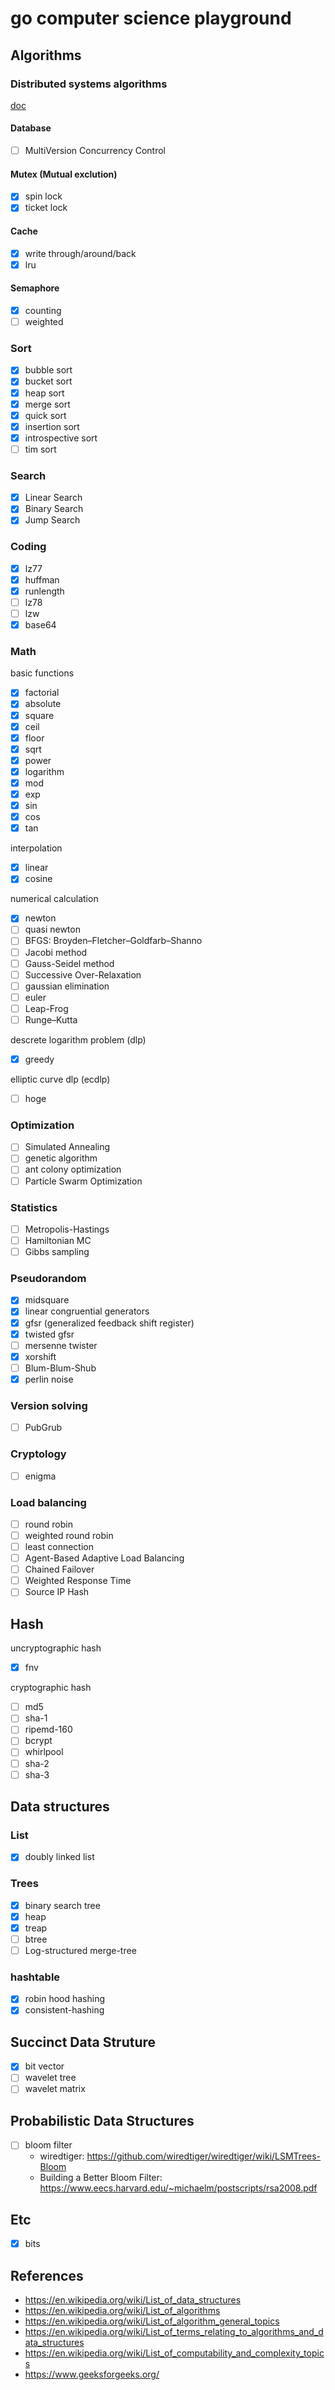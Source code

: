 # go computer science playground

## Algorithms
### Distributed systems algorithms

[doc](./pkg/distributed)

#### Database

- [ ] MultiVersion Concurrency Control

#### Mutex (Mutual exclution)
- [x] spin lock
- [x] ticket lock

#### Cache
- [x] write through/around/back
- [x] lru

#### Semaphore
- [x] counting
- [ ] weighted

### Sort
- [x] bubble sort
- [x] bucket sort
- [x] heap sort
- [x] merge sort
- [x] quick sort
- [x] insertion sort
- [x] introspective sort
- [ ] tim sort

### Search
- [x] Linear Search
- [x] Binary Search
- [x] Jump Search

### Coding
- [x] lz77
- [x] huffman
- [x] runlength
- [ ] lz78
- [ ] lzw
- [x] base64

### Math

basic functions
- [x] factorial
- [x] absolute
- [x] square
- [x] ceil
- [x] floor
- [x] sqrt
- [x] power
- [x] logarithm
- [x] mod
- [x] exp
- [x] sin
- [x] cos
- [x] tan

interpolation
- [x] linear
- [x] cosine

numerical calculation
- [x] newton
- [ ] quasi newton
- [ ] BFGS: Broyden–Fletcher–Goldfarb–Shanno
- [ ] Jacobi method
- [ ] Gauss-Seidel method
- [ ] Successive Over-Relaxation
- [ ] gaussian elimination
- [ ] euler
- [ ] Leap-Frog
- [ ] Runge–Kutta

descrete logarithm problem (dlp)
- [x] greedy

elliptic curve dlp (ecdlp)
- [ ] hoge

### Optimization
- [ ] Simulated Annealing
- [ ] genetic algorithm
- [ ] ant colony optimization
- [ ] Particle Swarm Optimization

### Statistics
- [ ] Metropolis-Hastings
- [ ] Hamiltonian MC
- [ ] Gibbs sampling

### Pseudorandom
- [x] midsquare
- [x] linear congruential generators
- [x] gfsr (generalized feedback shift register)
- [x] twisted gfsr
- [ ] mersenne twister
- [x] xorshift
- [ ] Blum-Blum-Shub
- [x] perlin noise

### Version solving
- [ ] PubGrub

### Cryptology
- [ ] enigma

### Load balancing
- [ ] round robin
- [ ] weighted round robin
- [ ] least connection
- [ ] Agent-Based Adaptive Load Balancing
- [ ] Chained Failover
- [ ] Weighted Response Time
- [ ] Source IP Hash

## Hash

uncryptographic hash
- [x] fnv

cryptographic hash
- [ ] md5
- [ ] sha-1
- [ ] ripemd-160
- [ ] bcrypt
- [ ] whirlpool
- [ ] sha-2
- [ ] sha-3

## Data structures

### List
- [x] doubly linked list

### Trees
- [x] binary search tree
- [x] heap
- [x] treap
- [ ] btree
- [ ] Log-structured merge-tree

### hashtable
- [x] robin hood hashing
- [x] consistent-hashing

## Succinct Data Struture
- [x] bit vector
- [ ] wavelet tree
- [ ] wavelet matrix 

## Probabilistic Data Structures
- [ ] bloom filter
  - wiredtiger: https://github.com/wiredtiger/wiredtiger/wiki/LSMTrees-Bloom
  - Building a Better Bloom Filter: https://www.eecs.harvard.edu/~michaelm/postscripts/rsa2008.pdf

## Etc
- [x] bits

## References
- https://en.wikipedia.org/wiki/List_of_data_structures
- https://en.wikipedia.org/wiki/List_of_algorithms
- https://en.wikipedia.org/wiki/List_of_algorithm_general_topics
- https://en.wikipedia.org/wiki/List_of_terms_relating_to_algorithms_and_data_structures
- https://en.wikipedia.org/wiki/List_of_computability_and_complexity_topics
- https://www.geeksforgeeks.org/
